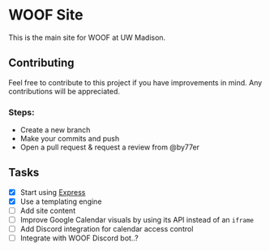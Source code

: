 # WOOF Site

This is the main site for WOOF at UW Madison.

## Contributing

Feel free to contribute to this project if you have improvements in mind. Any contributions will be appreciated.

### Steps:
- Create a new branch
- Make your commits and push
- Open a pull request & request a review from @by77er

## Tasks
- [x] Start using [Express](https://expressjs.com/)
- [x] Use a templating engine
- [ ] Add site content
- [ ] Improve Google Calendar visuals by using its API instead of an `iframe`
- [ ] Add Discord integration for calendar access control
- [ ] Integrate with WOOF Discord bot..?